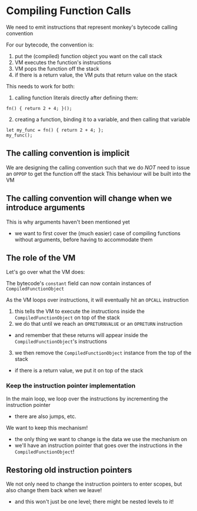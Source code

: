 # Compiling Function Calls

We need to emit instructions that represent monkey's bytecode calling convention

For our bytecode, the convention is:
1. put the (compiled) function object you want on the call stack
2. VM executes the function's instructions
3. VM pops the function off the stack
4. if there is a return value, the VM puts that return value on the stack

This needs to work for both:
1. calling function literals directly after defining them:
```
fn() { return 2 + 4; }();
```
2. creating a function, binding it to a variable, and then calling that variable
```
let my_func = fn() { return 2 + 4; };
my_func();
```


## The calling convention is implicit
We are designing the calling convention such that
  we do *NOT* need to issue an `OPPOP` to get the function off the stack
This behaviour will be built into the VM


## The calling convention will change when we introduce arguments
This is why arguments haven't been mentioned yet
- we want to first cover the (much easier) case of compiling functions without arguments,
  before having to accommodate them


## The role of the VM
Let's go over what the VM does:

The bytecode's `constant` field can now contain instances of `CompiledFunctionObject`

As the VM loops over instructions, it will eventually hit an `OPCALL` instruction
1. this tells the VM to execute the instructions inside the `CompiledFunctionObject` on top of the stack
2. we do that until we reach an `OPRETURNVALUE` or an `OPRETURN` instruction
  - and remember that these returns will appear inside the `CompiledFunctionObject`'s instructions
3. we then remove the `CompiledFunctionObject` instance from the top of the stack
  - if there is a return value, we put it on top of the stack

### Keep the instruction pointer implementation
In the main loop, we loop over the instructions by incrementing the instruction pointer
- there are also jumps, etc.

We want to keep this mechanism!
- the only thing we want to change is the data we use the mechanism on
- we'll have an instruction pointer that goes over the instructions in the `CompiledFunctionObject`!


## Restoring old instruction pointers
We not only need to change the instruction pointers to enter scopes, but also change them back when we leave!
- and this won't just be one level; there might be nested levels to it!